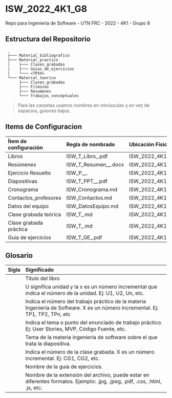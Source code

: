 # ISW_2022_4K1_G8
Repo para Ingenieria de Software - UTN FRC - 2022 - 4K1 - Grupo 8

## Estructura del Repositorio

     .
     ├─── Material_bibliografico
     ├─── Material_practico
     |    ├─── Clases_grabadas
     |    ├─── Guias_de_ejercicios
     |    └─── <TPXX>
     └─── Material_teorico
          ├─── Clases_grabadas
          ├─── Filminas
          ├─── Resumenes
          └─── Trabajos_conceptuales
     

> Para las carpetas usamos nombres en minúsculas y en vez de espacios, guiones bajos.

## Items de Configuracion

| **Ítem de configuración**     | **Regla de nombrado**                             | **Ubicación Física**                                   |
| :---------------------------- | :-----------------------------------------------  | :------------------------------------------------------|
| Libros                        | ISW_T_Libro_<NombreLibro>.pdf                     | ISW_2022_4K1_G8/Material_bibliografico                 |
| Resúmenes                     | ISW_T_Resumen_<Ux>_<TemaResumen>.docx             | ISW_2022_4K1_G8/Material_teorico/Resumenes             |
| Ejercicio Resuelto            | ISW_P_<TPx>_<TemaEjercicio>.<extension>           | ISW_2022_4K1_G8/Material_practico/<TPx>/<TemaEjercicio>|
| Diapositivas                  | ISW_T_PPT_<Ux>_<TemaPPT>.pdf                      | ISW_2022_4K1_G8/Material_teorico/Diapositivas          |
| Cronograma                    | ISW_Cronograma.md                                 | ISW_2022_4K1_G8/                                       |
| Contactos_profesores          | ISW_Contactos.md                                  | ISW_2022_4K1_G8/                                       |
| Datos del equipo              | ISW_DatosEquipo.md                                | ISW_2022_4K1_G8/                                       |
| Clase grabada teórica         | ISW_T_<CGx>.md                                    | ISW_2022_4K1_G8/Material_teorico/Clases_grabadas       |
| Clase grabada práctica        | ISW_T_<CGx>.md                                    | ISW_2022_4K1_G8/Material_practico/Clases_grabadas      |
| Guia de ejercicios            | ISW_T_GE_<NombreGuia>.pdf                         | ISW_2022_4K1_G8/Material_teorico/Guias_de_ejercicios   |

## Glosario

| Sigla           | Significado                                                                                                                    |
| :-------------- | :------------------------------------------------------------------------------------------------------------------------------|
| <TituloLibro>   | Título del libro                                                                                                               |
| <Ux>            | U significa unidad y la x es un número incremental que indica el número de la unidad. Ej: U1, U2, Un, etc.                     |
| <TPx>           | Indica el número del trabajo práctico de la materia Ingeniería de Software. X es un número incremental. Ej: TP1, TP2, TPn, etc |
| <TemaEjercicio> | Indica el tema o punto del enunciado de trabajo práctico. Ej: User Stories, MVP, Código Fuente, etc.                           |
| <TemaPPT>       | Tema de la materia ingeniería de software sobre el que trata la diapositiva.                                                   |
| <CGx>           | Indica el número de la clase grabada. X es un número incremental. Ej: CG1, CG2, etc.                                           |
| <NombreGuia>    | Nombre de la guía de ejercicios.                                                                                               |
| <extension>     | Nombre de la extensión del archivo, puede estar en diferentes formatos. Ejemplo: .jpg, .jpeg, .pdf, .css, .html, .js, etc.     |                                                                                               


